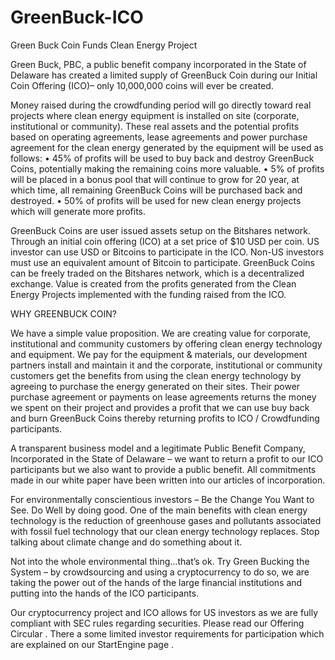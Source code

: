 # GreenBuck-ICO
Green Buck Coin Funds Clean Energy Project

Green Buck, PBC, a public benefit company incorporated in the State of Delaware has created a limited supply of GreenBuck Coin during our Initial Coin Offering (ICO)– only 10,000,000 coins will ever be created.  

Money raised during the crowdfunding period will go directly toward real projects where clean energy equipment is installed on site (corporate, institutional or community).  These real assets and the potential profits based on operating agreements, lease agreements and power purchase agreement for the clean energy generated by the equipment will be used as follows:
   •	45% of profits will be used to buy back and destroy GreenBuck Coins, potentially making the remaining coins more valuable.
   •	5% of profits will be placed in a bonus pool that will continue to grow for 20 year, at which time, all remaining GreenBuck Coins will be purchased back and destroyed.
   •	50% of profits will be used for new clean energy projects which will generate more profits.

GreenBuck Coins are user issued assets setup on the Bitshares network.  Through an initial coin offering (ICO) at a set price of $10 USD per coin.   US investor can use USD or Bitcoins to participate in the ICO.  Non-US investors must use an equivalent amount of Bitcoin to participate.   GreenBuck Coins can be freely traded on the Bitshares network, which is a decentralized exchange.  Value is created from the profits generated from the Clean Energy Projects implemented with the funding raised from the ICO.  

WHY GREENBUCK COIN?

We have a simple value proposition.  We are creating value for corporate, institutional and community customers by offering clean energy technology and equipment.  We pay for the equipment & materials, our development partners install and maintain it and the corporate, institutional or community customers get the benefits from using the clean energy technology by agreeing to purchase the energy generated on their sites.  Their power purchase agreement or payments on lease agreements returns the money we spent on their project and provides a profit that we can use buy back and burn GreenBuck Coins thereby returning profits to ICO / Crowdfunding participants. 

A transparent business model and a legitimate Public Benefit Company, Incorporated in the State of Delaware – we want to return a profit to our ICO participants but we also want to provide a public benefit.  All commitments made in our white paper have been written into our articles of incorporation.

For environmentally conscientious investors – Be the Change You Want to See.  Do Well by doing good.   One of the main benefits with clean energy technology is the reduction of greenhouse gases and pollutants associated with fossil fuel technology that our clean energy technology replaces.  Stop talking about climate change and do something about it. 

Not into the whole environmental thing…that’s ok.  Try Green Bucking the System – by crowdsourcing and using a cryptocurrency to do so, we are taking the power out of the hands of the large financial institutions and putting into the hands of the ICO participants.  

Our cryptocurrency project and ICO allows for US investors as we are fully compliant with SEC rules regarding securities. Please read our Offering Circular <link>.  There a some limited investor requirements for participation which are explained on our StartEngine page <link>.
